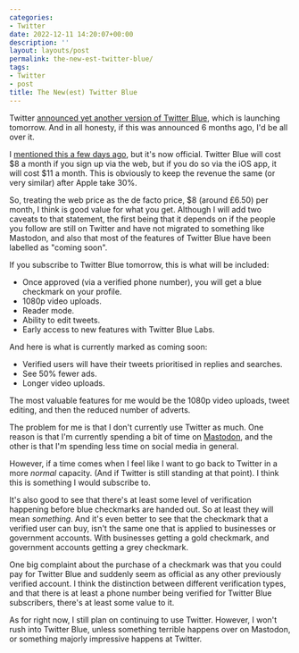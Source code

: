 ```yaml
---
categories:
- Twitter
date: 2022-12-11 14:20:07+00:00
description: ''
layout: layouts/post
permalink: the-new-est-twitter-blue/
tags:
- Twitter
- post
title: The New(est) Twitter Blue
---
```


Twitter [announced yet another version of Twitter Blue](https://twitter.com/Twitter/status/1601692766257709056?s=20&t=h3XS6pvRcVH5z513iEWd-w), which is launching tomorrow. And in all honesty, if this was announced 6 months ago, I'd be all over it.

I [mentioned this a few days ago](https://chrishannah.me/twitter-blue-will-cost-more-on-an-iphone/), but it's now official. Twitter Blue will cost $8 a month if you sign up via the web, but if you do so via the iOS app, it will cost $11 a month. This is obviously to keep the revenue the same (or very similar) after Apple take 30%.

So, treating the web price as the de facto price, $8 (around £6.50) per month, I think is good value for what you get. Although I will add two caveats to that statement, the first being that it depends on if the people you follow are still on Twitter and have not migrated to something like Mastodon, and also that most of the features of Twitter Blue have been labelled as "coming soon".

If you subscribe to Twitter Blue tomorrow, this is what will be included:

* Once approved (via a verified phone number), you will get a blue checkmark on your profile.
* 1080p video uploads.
* Reader mode.
* Ability to edit tweets.
* Early access to new features with Twitter Blue Labs.

And here is what is currently marked as coming soon:

* Verified users will have their tweets prioritised in replies and searches.
* See 50% fewer ads.
* Longer video uploads.

The most valuable features for me would be the 1080p video uploads, tweet editing, and then the reduced number of adverts.

The problem for me is that I don't currently use Twitter as much. One reason is that I'm currently spending a bit of time on [Mastodon](https://bulbasaur.garden/@chris), and the other is that I'm spending less time on social media in general.

However, if a time comes when I feel like I want to go back to Twitter in a more _normal_ capacity. (And if Twitter is still standing at that point). I think this is something I would subscribe to.

It's also good to see that there's at least some level of verification happening before blue checkmarks are handed out. So at least they will mean _something_. And it's even better to see that the checkmark that a verified user can buy, isn't the same one that is applied to businesses or government accounts. With businesses getting a gold checkmark, and government accounts getting a grey checkmark.

One big complaint about the purchase of a checkmark was that you could pay for Twitter Blue and suddenly seem as official as any other previously verified account.  I think the distinction between different verification types, and that there is at least a phone number being verified for Twitter Blue subscribers, there's at least some value to it.

As for right now, I still plan on continuing to use Twitter. However, I won't rush into Twitter Blue, unless something terrible happens over on Mastodon, or something majorly impressive happens at Twitter.